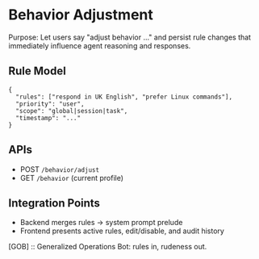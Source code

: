 # Behavior Adjustment

Purpose: Let users say "adjust behavior ..." and persist rule changes that immediately influence agent reasoning and responses.

## Rule Model
```
{
  "rules": ["respond in UK English", "prefer Linux commands"],
  "priority": "user",
  "scope": "global|session|task",
  "timestamp": "..."
}
```

## APIs
- POST `/behavior/adjust`
- GET `/behavior` (current profile)

## Integration Points
- Backend merges rules → system prompt prelude
- Frontend presents active rules, edit/disable, and audit history

[GOB] :: Generalized Operations Bot: rules in, rudeness out.
